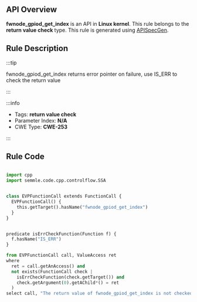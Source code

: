 ---
---


## API Overview
**fwnode_gpiod_get_index** is an API in **Linux kernel**. This rule belongs to the **return value check** type. This rule is generated using [APISpecGen](../../tools/APISpecGen).
## Rule Description

:::tip

fwnode_gpiod_get_index returns error pointer on failure, use IS_ERR to check the return value

:::

:::info

- Tags: **return value check**
- Parameter Index: **N/A**
- CWE Type: **CWE-253**

:::

## Rule Code
```python

import cpp
import semmle.code.cpp.controlflow.SSA


class EVPFunctionCall extends FunctionCall {
  EVPFunctionCall() {
    this.getTarget().hasName("fwnode_gpiod_get_index")
  }
}


predicate isErrCheckFunction(Function f) {
  f.hasName("IS_ERR") 
}

from EVPFunctionCall call, ValueAccess ret
where
  ret = call.getAnAccess() and
  not exists(FunctionCall check |
    isErrCheckFunction(check.getTarget()) and
    check.getArgument(0).getAChild*() = ret
  )
select call, "The return value of fwnode_gpiod_get_index is not checked with IS_ERR."
    
```